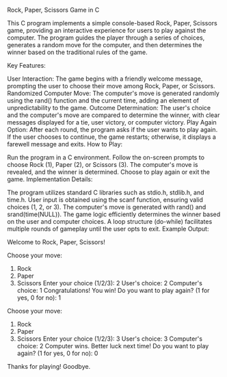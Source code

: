 Rock, Paper, Scissors Game in C

This C program implements a simple console-based Rock, Paper, Scissors game, providing an interactive experience for users to play against the computer. The program guides the player through a series of choices, generates a random move for the computer, and then determines the winner based on the traditional rules of the game.

Key Features:

User Interaction: The game begins with a friendly welcome message, prompting the user to choose their move among Rock, Paper, or Scissors.
Randomized Computer Move: The computer's move is generated randomly using the rand() function and the current time, adding an element of unpredictability to the game.
Outcome Determination: The user's choice and the computer's move are compared to determine the winner, with clear messages displayed for a tie, user victory, or computer victory.
Play Again Option: After each round, the program asks if the user wants to play again. If the user chooses to continue, the game restarts; otherwise, it displays a farewell message and exits.
How to Play:

Run the program in a C environment.
Follow the on-screen prompts to choose Rock (1), Paper (2), or Scissors (3).
The computer's move is revealed, and the winner is determined.
Choose to play again or exit the game.
Implementation Details:

The program utilizes standard C libraries such as stdio.h, stdlib.h, and time.h.
User input is obtained using the scanf function, ensuring valid choices (1, 2, or 3).
The computer's move is generated with rand() and srand(time(NULL)).
The game logic efficiently determines the winner based on the user and computer choices.
A loop structure (do-while) facilitates multiple rounds of gameplay until the user opts to exit.
Example Output:

Welcome to Rock, Paper, Scissors!

Choose your move:
1. Rock
2. Paper
3. Scissors
Enter your choice (1/2/3): 2
User's choice: 2
Computer's choice: 1
Congratulations! You win!
Do you want to play again? (1 for yes, 0 for no): 1

Choose your move:
1. Rock
2. Paper
3. Scissors
Enter your choice (1/2/3): 3
User's choice: 3
Computer's choice: 2
Computer wins. Better luck next time!
Do you want to play again? (1 for yes, 0 for no): 0

Thanks for playing! Goodbye.
